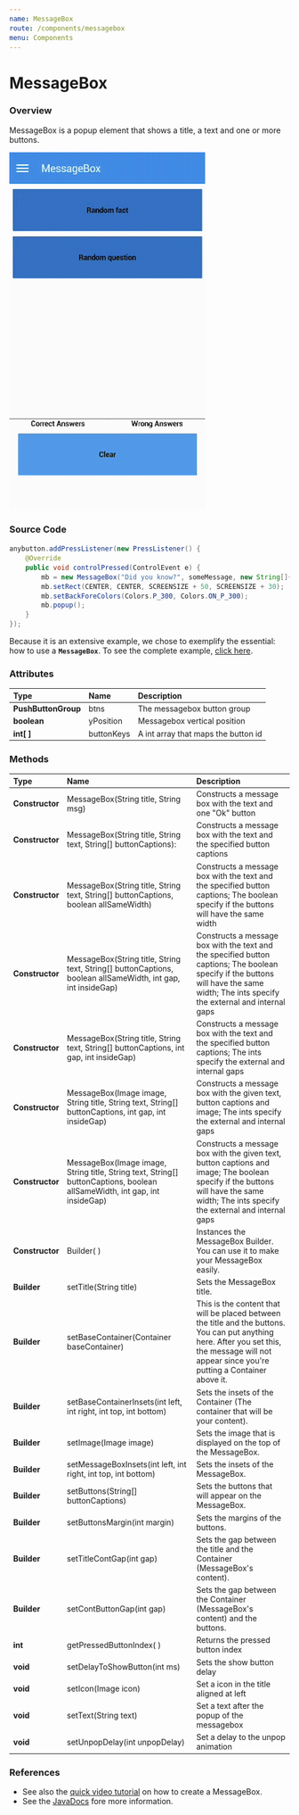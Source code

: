 ```yaml
---
name: MessageBox
route: /components/messagebox
menu: Components
---
```


# MessageBox

### Overview

MessageBox is a popup element that shows a title, a text and one or more buttons.

![messagebox-sample](../.gitbook/assets/messagebox-sample.gif)

### Source Code

<!-- {% code title="MessageBoxSample.java" %} -->

```java
anybutton.addPressListener(new PressListener() {
    @Override
    public void controlPressed(ControlEvent e) {
        mb = new MessageBox("Did you know?", someMessage, new String[]{"Nice!"});
        mb.setRect(CENTER, CENTER, SCREENSIZE + 50, SCREENSIZE + 30);
        mb.setBackForeColors(Colors.P_300, Colors.ON_P_300);
        mb.popup();
    }
});
```

<!-- {% endcode %} -->

<!-- {% hint style="info" %} -->

Because it is an extensive example, we chose to exemplify the essential: how to use a **`MessageBox`**. To see the complete example, [click here](https://github.com/TotalCross/TCSample/blob/master/src/main/java/totalcross/sample/components/ui/MessageBoxSample.java).

<!-- {% endhint %} -->

### Attributes

| Type                | Name       | Description                         |
| :------------------ | :--------- | :---------------------------------- |
| **PushButtonGroup** | btns       | The messagebox button group         |
| **boolean**         | yPosition  | Messagebox vertical position        |
| **int\[ \]**        | buttonKeys | A int array that maps the button id |

### Methods

| Type            | Name                                                                                                                          | Description                                                                                                                                                                                      |
| :-------------- | :---------------------------------------------------------------------------------------------------------------------------- | :----------------------------------------------------------------------------------------------------------------------------------------------------------------------------------------------- |
| **Constructor** | MessageBox\(String title, String msg\)                                                                                        | Constructs a message box with the text and one "Ok" button                                                                                                                                       |
| **Constructor** | MessageBox\(String title, String text, String\[\] buttonCaptions\):                                                           | Constructs a message box with the text and the specified button captions                                                                                                                         |
| **Constructor** | MessageBox\(String title, String text, String\[\] buttonCaptions, boolean allSameWidth\)                                      | Constructs a message box with the text and the specified button captions; The boolean specify if the buttons will have the same width                                                            |
| **Constructor** | MessageBox\(String title, String text, String\[\] buttonCaptions, boolean allSameWidth, int gap, int insideGap\)              | Constructs a message box with the text and the specified button captions; The boolean specify if the buttons will have the same width; The ints specify the external and internal gaps           |
| **Constructor** | MessageBox\(String title, String text, String\[\] buttonCaptions, int gap, int insideGap\)                                    | Constructs a message box with the text and the specified button captions; The ints specify the external and internal gaps                                                                        |
| **Constructor** | MessageBox\(Image image, String title, String text, String\[\] buttonCaptions, int gap, int insideGap\)                       | Constructs a message box with the given text, button captions and image; The ints specify the external and internal gaps                                                                         |
| **Constructor** | MessageBox\(Image image, String title, String text, String\[\] buttonCaptions, boolean allSameWidth, int gap, int insideGap\) | Constructs a message box with the given text, button captions and image; The boolean specify if the buttons will have the same width; The ints specify the external and internal gaps            |
| **Constructor** | Builder\( \)                                                                                                                  | Instances the MessageBox Builder. You can use it to make your MessageBox easily.                                                                                                                 |
| **Builder**     | setTitle\(String title\)                                                                                                      | Sets the MessageBox title.                                                                                                                                                                       |
| **Builder**     | setBaseContainer\(Container baseContainer\)                                                                                   | This is the content that will be placed between the title and the buttons. You can put anything here. After you set this, the message will not appear since you're putting a Container above it. |
| **Builder**     | setBaseContainerInsets\(int left, int right, int top, int bottom\)                                                            | Sets the insets of the Container \(The container that will be your content\).                                                                                                                    |
| **Builder**     | setImage\(Image image\)                                                                                                       | Sets the image that is displayed on the top of the MessageBox.                                                                                                                                   |
| **Builder**     | setMessageBoxInsets\(int left, int right, int top, int bottom\)                                                               | Sets the insets of the MessageBox.                                                                                                                                                               |
| **Builder**     | setButtons\(String\[\] buttonCaptions\)                                                                                       | Sets the buttons that will appear on the MessageBox.                                                                                                                                             |
| **Builder**     | setButtonsMargin\(int margin\)                                                                                                | Sets the margins of the buttons.                                                                                                                                                                 |
| **Builder**     | setTitleContGap\(int gap\)                                                                                                    | Sets the gap between the title and the Container \(MessageBox's content\).                                                                                                                       |
| **Builder**     | setContButtonGap\(int gap\)                                                                                                   | Sets the gap between the Container \(MessageBox's content\) and the buttons.                                                                                                                     |
| **int**         | getPressedButtonIndex\( \)                                                                                                    | Returns the pressed button index                                                                                                                                                                 |
| **void**        | setDelayToShowButton\(int ms\)                                                                                                | Sets the show button delay                                                                                                                                                                       |
| **void**        | setIcon\(Image icon\)                                                                                                         | Set a icon in the title aligned at left                                                                                                                                                          |
| **void**        | setText\(String text\)                                                                                                        | Set a text after the popup of the messagebox                                                                                                                                                     |
| **void**        | setUnpopDelay\(int unpopDelay\)                                                                                               | Set a delay to the unpop animation                                                                                                                                                               |

### **References**

- See also the [quick video tutorial](https://www.youtube.com/watch?v=KJZyy9n5WZw) on how to create a MessageBox.
- See the [JavaDocs](https://rs.totalcross.com/doc/totalcross/ui/MessageBox.html) fore more information.
